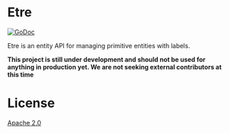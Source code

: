 # Etre

[![GoDoc](https://godoc.org/github.com/square/etre?status.svg)](https://pkg.go.dev/github.com/square/etre?tab=doc)

Etre is an entity API for managing primitive entities with labels.

**This project is still under development and should not be used for anything in production yet. We are not seeking external contributors at this time**

# License

[Apache 2.0](http://www.apache.org/licenses/LICENSE-2.0)
